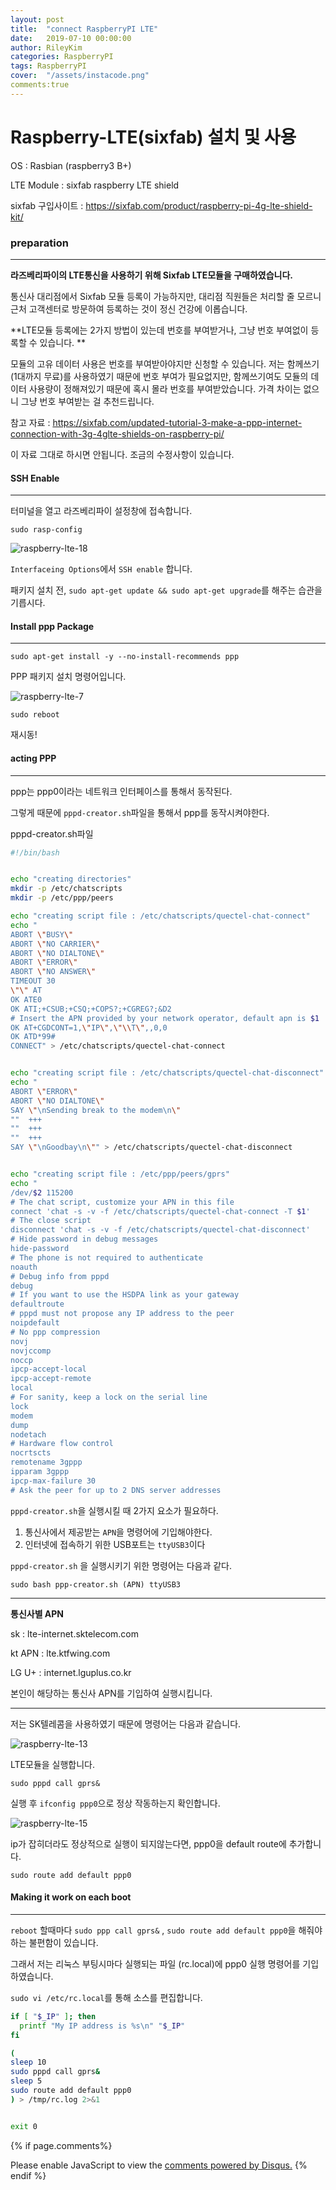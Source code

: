 ```yaml
---
layout: post
title:  "connect RaspberryPI LTE"
date:   2019-07-10 00:00:00
author: RileyKim
categories: RaspberryPI
tags: RaspberryPI
cover:  "/assets/instacode.png"
comments:true
---
```


# Raspberry-LTE(sixfab) 설치 및 사용



OS : Rasbian (raspberry3 B+)

LTE Module : sixfab raspberry LTE shield



sixfab 구입사이트 : <https://sixfab.com/product/raspberry-pi-4g-lte-shield-kit/>



### preparation

---------------------------------------

**라즈베리파이의 LTE통신을 사용하기 위해 Sixfab LTE모듈을 구매하였습니다.** 

통신사 대리점에서 Sixfab 모듈 등록이 가능하지만, 대리점 직원들은 처리할 줄 모르니 근처 고객센터로 방문하여 등록하는 것이 정신 건강에 이롭습니다.



**LTE모듈 등록에는 2가지 방법이 있는데 번호를 부여받거나, 그냥 번호 부여없이 등록할 수 있습니다. **

모듈의 고유 데이터 사용은 번호를 부여받아야지만 신청할 수 있습니다. 저는 함께쓰기(1대까지 무료)를 사용하였기 때문에 번호 부여가 필요없지만, 함께쓰기여도 모듈의 데이터 사용량이 정해져있기 때문에 혹시 몰라 번호를 부여받았습니다. 가격 차이는 없으니 그냥 번호 부여받는 걸 추천드립니다. 



참고 자료 : <https://sixfab.com/updated-tutorial-3-make-a-ppp-internet-connection-with-3g-4glte-shields-on-raspberry-pi/>

이 자료 그대로 하시면 안됩니다. 조금의 수정사항이 있습니다. 



#### SSH Enable

------------------

터미널을 열고 라즈베리파이 설정창에 접속합니다. 

```sudo rasp-config```



![raspberry-lte-18](https://user-images.githubusercontent.com/24997255/60785630-97758480-a18e-11e9-8617-26d14ba79c5a.PNG)

`Interfaceing Options`에서 `SSH enable` 합니다. 



패키지 설치 전, `sudo apt-get update && sudo apt-get upgrade`를 해주는 습관을 기릅시다. 



#### Install ppp Package

----------------------------------

`sudo apt-get install -y --no-install-recommends ppp`

PPP 패키지 설치 명령어입니다.



![raspberry-lte-7](https://user-images.githubusercontent.com/24997255/60786458-a9a4f200-a191-11e9-88d5-c05f44749df1.PNG)



`sudo reboot`

재시동!



#### acting PPP

---------------------------------------------

ppp는 ppp0이라는 네트워크 인터페이스를 통해서 동작된다. 

그렇게 때문에 `pppd-creator.sh`파일을 통해서 ppp를 동작시켜야한다. 



pppd-creator.sh파일 

```bash
#!/bin/bash


echo "creating directories"
mkdir -p /etc/chatscripts
mkdir -p /etc/ppp/peers

echo "creating script file : /etc/chatscripts/quectel-chat-connect"
echo "
ABORT \"BUSY\"
ABORT \"NO CARRIER\"
ABORT \"NO DIALTONE\"
ABORT \"ERROR\"
ABORT \"NO ANSWER\"
TIMEOUT 30
\"\" AT
OK ATE0
OK ATI;+CSUB;+CSQ;+COPS?;+CGREG?;&D2
# Insert the APN provided by your network operator, default apn is $1
OK AT+CGDCONT=1,\"IP\",\"\\T\",,0,0
OK ATD*99#
CONNECT" > /etc/chatscripts/quectel-chat-connect


echo "creating script file : /etc/chatscripts/quectel-chat-disconnect"
echo "
ABORT \"ERROR\"
ABORT \"NO DIALTONE\"
SAY \"\nSending break to the modem\n\"
""  +++
""  +++
""  +++
SAY \"\nGoodbay\n\"" > /etc/chatscripts/quectel-chat-disconnect


echo "creating script file : /etc/ppp/peers/gprs"
echo "
/dev/$2 115200
# The chat script, customize your APN in this file
connect 'chat -s -v -f /etc/chatscripts/quectel-chat-connect -T $1'
# The close script
disconnect 'chat -s -v -f /etc/chatscripts/quectel-chat-disconnect'
# Hide password in debug messages
hide-password
# The phone is not required to authenticate
noauth
# Debug info from pppd
debug
# If you want to use the HSDPA link as your gateway
defaultroute
# pppd must not propose any IP address to the peer
noipdefault
# No ppp compression
novj
novjccomp
noccp
ipcp-accept-local
ipcp-accept-remote
local
# For sanity, keep a lock on the serial line
lock
modem
dump
nodetach
# Hardware flow control
nocrtscts
remotename 3gppp
ipparam 3gppp
ipcp-max-failure 30
# Ask the peer for up to 2 DNS server addresses
```



`pppd-creator.sh`을 실행시킬 때 2가지 요소가 필요하다. 

1. 통신사에서 제공받는 `APN`을 명령어에 기입해야한다. 
2. 인터넷에 접속하기 위한 USB포트는 `ttyUSB3`이다



`pppd-creator.sh` 을 실행시키기 위한 명령어는 다음과 같다. 

`sudo bash ppp-creator.sh (APN) ttyUSB3`



---------------------------

**통신사별 APN**

sk :  lte-internet.sktelecom.com

kt APN : lte.ktfwing.com

LG U+ :  internet.lguplus.co.kr

본인이 해당하는 통신사 APN를 기입하여 실행시킵니다. 

------------------------------



저는 SK텔레콤을 사용하였기 때문에 명령어는 다음과 같습니다.

![raspberry-lte-13](https://user-images.githubusercontent.com/24997255/60787574-369d7a80-a195-11e9-9eba-d4c28a6e2d15.PNG)





LTE모듈을 실행합니다. 

`sudo pppd call gprs&`



실행 후 `ifconfig ppp0`으로 정상 작동하는지 확인합니다. 

![raspberry-lte-15](https://user-images.githubusercontent.com/24997255/60787747-c3483880-a195-11e9-89ef-ef7db0c29d32.PNG)



ip가 잡히더라도 정상적으로 실행이 되지않는다면, ppp0을 default route에 추가합니다. 

`sudo route add default ppp0`





#### Making it work on each boot

-----------------------------------

`reboot` 할때마다 `sudo ppp call gprs&` , `sudo route add default ppp0`을 해줘야하는 불편함이 있습니다. 

그래서 저는 리눅스 부팅시마다 실행되는 파일 (rc.local)에 ppp0 실행 명령어를 기입하였습니다. 



`sudo vi /etc/rc.local`를 통해 소스를 편집합니다. 



```bash
if [ "$_IP" ]; then
  printf "My IP address is %s\n" "$_IP"
fi

(
sleep 10
sudo pppd call gprs&
sleep 5
sudo route add default ppp0
) > /tmp/rc.log 2>&1


exit 0
```

{% if page.comments%}
<div id="disqus_thread"></div>
<script>

/**
*  RECOMMENDED CONFIGURATION VARIABLES: EDIT AND UNCOMMENT THE SECTION BELOW TO INSERT DYNAMIC VALUES FROM YOUR PLATFORM OR CMS.
*  LEARN WHY DEFINING THESE VARIABLES IS IMPORTANT: https://disqus.com/admin/universalcode/#configuration-variables*/
/*
var disqus_config = function () {
this.page.url = PAGE_URL;  // Replace PAGE_URL with your page's canonical URL variable
this.page.identifier = PAGE_IDENTIFIER; // Replace PAGE_IDENTIFIER with your page's unique identifier variable
};
*/
(function() { // DON'T EDIT BELOW THIS LINE
var d = document, s = d.createElement('script');
s.src = 'https://https-rileykim-github-io.disqus.com/embed.js';
s.setAttribute('data-timestamp', +new Date());
(d.head || d.body).appendChild(s);
})();
</script>
<noscript>Please enable JavaScript to view the <a href="https://disqus.com/?ref_noscript">comments powered by Disqus.</a></noscript>
{% endif %}

